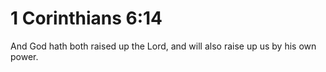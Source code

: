 # 1 Corinthians 6:14

And God hath both raised up the Lord, and will also raise up us by his own power.